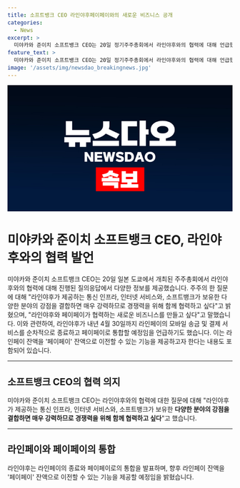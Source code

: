 ```yaml
---
title: 소프트뱅크 CEO 라인야후페이페이와의 새로운 비즈니스 공개
categories:
  - News
excerpt: >
  미야카와 준이치 소프트뱅크 CEO는 20일 정기주주총회에서 라인야후와의 협력에 대해 언급했다. 그는 라인야후의 통신 인프라와 소프트뱅크의 다양한 분야의 강점을 결합하면 매우 강력해지며, 경쟁력을 높일 수 있다고 밝혔다. 이어서 라인페이의 종료와 페이페이와의 통합에 대한 내용도 소개되었다.
feature_text: >
  미야카와 준이치 소프트뱅크 CEO는 20일 정기주주총회에서 라인야후와의 협력에 대해 언급했다. 그는 라인야후의 통신 인프라와 소프트뱅크의 다양한 분야의 강점을 결합하면 매우 강력해지며, 경쟁력을 높일 수 있다고 밝혔다. 이어서 라인페이의 종료와 페이페이와의 통합에 대한 내용도 소개되었다.
image: '/assets/img/newsdao_breakingnews.jpg'
---
```


<p><img src="/assets/img/newsdao_breakingnews.jpg" alt="koreaapp 속보" /></p>

<h1 data-ke-size="size26">미야카와 준이치 소프트뱅크 CEO, 라인야후와의 협력 발언</h1>

<p data-ke-size="size16">미야카와 준이치 소프트뱅크 CEO는 20일 일본 도쿄에서 개최된 주주총회에서 라인야후와의 협력에 대해 진행된 질의응답에서 다양한 정보를 제공했습니다. 주주의 한 질문에 대해 "라인야후가 제공하는 통신 인프라, 인터넷 서비스와, 소프트뱅크가 보유한 다양한 분야의 강점을 결합하면 매우 강력하므로 경쟁력을 위해 함께 협력하고 싶다"고 밝혔으며, "라인야후와 페이페이가 협력하는 새로운 비즈니스를 만들고 싶다"고 말했습니다. 이와 관련하여, 라인야후가 내년 4월 30일까지 라인페이의 모바일 송금 및 결제 서비스를 순차적으로 종료하고 페이페이로 통합할 예정임을 언급하기도 했습니다. 이는 라인페이 잔액을 '페이페이' 잔액으로 이전할 수 있는 기능을 제공하고자 한다는 내용도 포함되어 있습니다.</p>

<hr>

<h2 data-ke-size="size26">소프트뱅크 CEO의 협력 의지</h2>

<p data-ke-size="size16">미야카와 준이치 소프트뱅크 CEO는 라인야후와의 협력에 대한 질문에 대해 "라인야후가 제공하는 통신 인프라, 인터넷 서비스와, 소프트뱅크가 보유한 <b>다양한 분야의 강점을 결합하면 매우 강력하므로 경쟁력을 위해 함께 협력하고 싶다</b>"고 했습니다.</p>

<hr>

<h2 data-ke-size="size26">라인페이와 페이페이의 통합</h2>

<p data-ke-size="size16">라인야후는 라인페이의 종료와 페이페이로의 통합을 발표하며, 향후 라인페이 잔액을 '페이페이' 잔액으로 이전할 수 있는 기능을 제공할 예정임을 밝혔습니다.</p>

